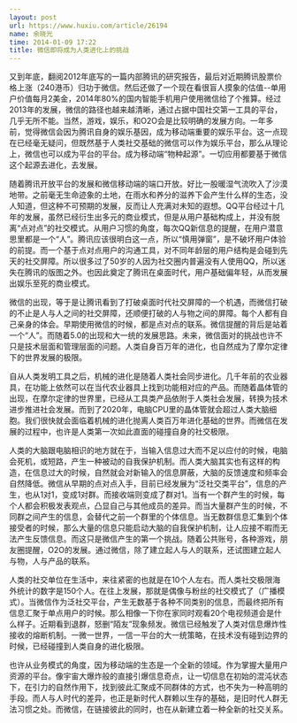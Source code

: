 ```yaml
---
layout: post
url: https://www.huxiu.com/article/26194
name: 余晓光
time: 2014-01-09 17:22
title: 微信即将成为人类进化上的挑战
---
```

又到年底，翻阅2012年底写的一篇内部腾讯的研究报告，最后对近期腾讯股票价格上涨（240港币）归功于微信。然后还做了一个现在看很盲人摸象的估值--单用户价值每月2美金，2014年80%的国内智能手机用户使用微信给了个推算。经过2013年的发展，微信的路径也越来越清晰，通过占据中国社交第一工具的平台，几乎无所不能。当然，游戏，娱乐，和O2O会是比较明确的发展方向。一年多前，觉得微信会因为腾讯自身的娱乐基因，成为移动端重要的娱乐平台。这一点现在已经毫无疑问，但既然基于人类社交基础的微信可以作为娱乐平台，那么从理论上，微信也可以成为平台的平台。成为移动端“物种起源”。一切应用都要基于微信这个起源去进化，去发展。

随着腾讯开放平台的发展和微信移动端的端口开放。好比一股暖湿气流吹入了沙漠地带。之前毫无生命迹象的土地，在雨水和养分的滋养下会产生什么样的生态，没人知道，但这种不可预期的发展，反而让人充满对未知的遐想。QQ平台经过十几年的发展，虽然已经衍生出多元的商业模式，但是从用户基础构成上，并没有脱离“点对点”的社交模式。从用户习惯的角度，每次QQ新信息的提醒，在用户潜意思里都是一个“人”。腾讯应该很明白这一点，所以“慎用弹窗”，是不破坏用户体验的前提。而一个基于点对点用户的沟通工具，对不同年龄层的用户结构是会碰到先天的社交屏障。所以很多过了50岁的人因为社交圈内普遍没有人使用QQ，所以迷失在腾讯的版图之外。也因此奠定了腾讯在桌面时代，用户基础偏年轻，从而发展出娱乐至死的商业模式。

微信的出现，等于是让腾讯看到了打破桌面时代社交屏障的一个机遇，而微信打破的不止是人与人之间的社交屏障，还顺便打破的人与物之间的屏障。每个人都有自己亲身的体会。早期使用微信的时候，都是点对点的联系。微信提醒的背后是站着一个“人”。而随着5.0的出现和大一统的发展思路。未来，微信面对的挑战也许不只是技术层面和管理层面的问题。人类自身百万年的进化，也自然成为了摩尔定律下的世界发展的极限。

自从人类发明工具之后，机械的进化是随着人类社会同步进化。几千年前的农业器具，在功能上依然可以在当代农业器具上找到功能相对应的产品。而随着晶体管的出现，在摩尔定律的世界里，已经从工具类产品依附于人类社会发展，转换为技术进步推进社会发展。而到了2020年，电脑CPU里的晶体管就会超过人类大脑细胞。我们很快就会面临着机械的进化抛离人类百万年进化基础的世界。而微信在发展的过程中，也许是人类第一次如此直面的碰撞自身的社交极限。

人类的大脑跟电脑相识的地方就在于，当输入信息过大而不足以应付的时候，电脑会死机，或短路，产生一种被动的自我保护机制。而人类大脑其实也有这样的构造，在信息过大的时候，自然就会对新输入的信息屏蔽，大脑的反馈速度和频率会自然降低。微信从早期的点对点入手，目前已经发展为“泛社交类平台”，信息的产生，也从1对1，变成1对群。而接收端则变成了群对1。当有一个群产生的时候，每个人都会积极发表观点，凸显自己与其他成员的差异。而当大量群产生的时候，不同群之间产生的信息，会替代之前一个群里的个体信息。当无数群信息汇集到个体接受者的时候，那么大量的信息只能启动大脑的自我保护机制，让人应接不暇而无法产生反馈信息。而这只是微信产生的第一个挑战。随着公共账号，各种游戏，朋友圈提醒，O2O的发展。通过微信，除了建立起人与人的联系，还试图建立起人与物，人与产品的联系。

人类的社交单位在生活中，来往紧密的也就是在10个人左右。而人类社交极限海外统计的数字是150个人。在往上发展，那就是偶像与粉丝的社交模式了（广播模式）。当微信作为泛社交平台，产生无数基于各种不同类别的信息，而最终把所有信息汇聚于单点用户的时候。那么相像一下你在家同时观看20个电视频道会是什么样子。近期看到退群，怒删“陌友”现象频发。微信已经触发了人类对信息爆炸性接收的熔断机制。一微一世界，一信一平台的大一统策略，在技术没有碰到边界的时候，已经碰撞到人类自身的进化极限。

也许从业务模式的角度，因为移动端的生态是一个全新的领域。作为掌握大量用户资源的平台。像宇宙大爆炸般的直接引爆信息奇点，让一切信息在初始的混沌状态下，在引力的自然作用下，找到彼此汇聚成不同群体的方式，也不失为一种高明的手段。而人与人时代的差异，也正是新时代人群赖以生存的基础，是旧时代人群无法习惯之处。而微信，在链接彼此的同时，也在从新建立着一种全新的社交关系。


